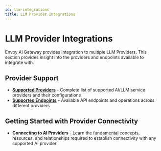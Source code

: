 ```yaml
---
id: llm-integrations
title: LLM Provider Integrations
---
```


# LLM Provider Integrations

Envoy AI Gateway provides integration to multiple LLM Providers. This section provides insight into the providers and endpoints available to integrate with.

## Provider Support

- **[Supported Providers](./supported-providers.md)** - Complete list of supported AI/LLM service providers and their configurations
- **[Supported Endpoints](./supported-endpoints.md)** - Available API endpoints and operations across different providers

## Getting Started with Provider Connectivity

- **[Connecting to AI Providers](./connect-providers.md)** - Learn the fundamental concepts, resources, and relationships required to establish connectivity with any supported AI provider
